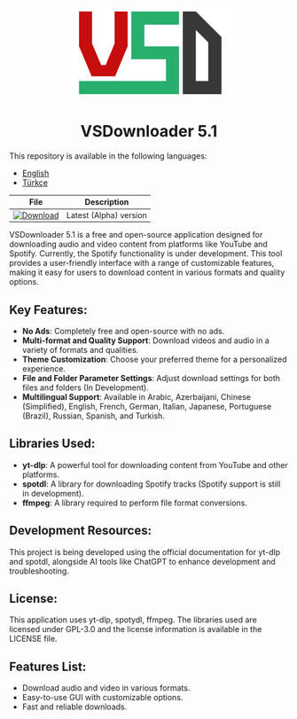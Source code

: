 <p align="center">
  <img src="vsd.png" width="300">
</p>

<h1 align="center">VSDownloader 5.1</h1>

This repository is available in the following languages:
- [English](README.md)
- [Türkçe](README.tr.md)

| File        | Description                      |
|-------------|-----------------------------------------|
| [![Download](https://img.shields.io/badge/İndir-v0.2.7--alpha-blue)](https://github.com/Ahrezan/vsdownloader/releases/download/v0.2.7-alpha/VSDSetup-0_2_7-alpha.exe) | Latest (Alpha) version |

VSDownloader 5.1 is a free and open-source application designed for downloading audio and video content from platforms like YouTube and Spotify. Currently, the Spotify functionality is under development. This tool provides a user-friendly interface with a range of customizable features, making it easy for users to download content in various formats and quality options.

## Key Features:
- **No Ads**: Completely free and open-source with no ads.
- **Multi-format and Quality Support**: Download videos and audio in a variety of formats and qualities.
- **Theme Customization**: Choose your preferred theme for a personalized experience.
- **File and Folder Parameter Settings**: Adjust download settings for both files and folders (In Development).
- **Multilingual Support**: Available in Arabic, Azerbaijani, Chinese (Simplified), English, French, German, Italian, Japanese, Portuguese (Brazil), Russian, Spanish, and Turkish.

## Libraries Used:
- **yt-dlp**: A powerful tool for downloading content from YouTube and other platforms.
- **spotdl**: A library for downloading Spotify tracks (Spotify support is still in development).
- **ffmpeg**: A library required to perform file format conversions.

## Development Resources:
This project is being developed using the official documentation for yt-dlp and spotdl, alongside AI tools like ChatGPT to enhance development and troubleshooting.

## License:
This application uses yt-dlp, spotydl, ffmpeg. The libraries used are licensed under GPL-3.0 and the license information is available in the LICENSE file.

## Features List:
- Download audio and video in various formats.
- Easy-to-use GUI with customizable options.
- Fast and reliable downloads.

